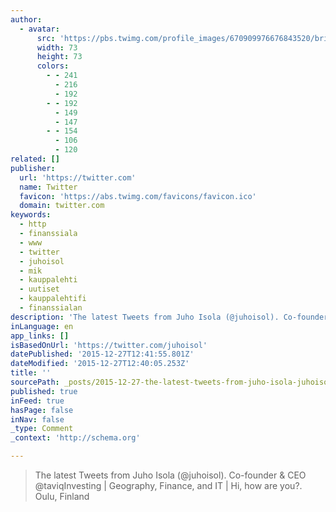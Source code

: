 ```yaml
---
author:
  - avatar:
      src: 'https://pbs.twimg.com/profile_images/670909976676843520/britUFEP_bigger.jpg'
      width: 73
      height: 73
      colors:
        - - 241
          - 216
          - 192
        - - 192
          - 149
          - 147
        - - 154
          - 106
          - 120
related: []
publisher:
  url: 'https://twitter.com'
  name: Twitter
  favicon: 'https://abs.twimg.com/favicons/favicon.ico'
  domain: twitter.com
keywords:
  - http
  - finanssiala
  - www
  - twitter
  - juhoisol
  - mik
  - kauppalehti
  - uutiset
  - kauppalehtifi
  - finanssialan
description: 'The latest Tweets from Juho Isola (@juhoisol). Co-founder & CEO @taviqInvesting | Geography, Finance, and IT | Hi, how are you?. Oulu, Finland'
inLanguage: en
app_links: []
isBasedOnUrl: 'https://twitter.com/juhoisol'
datePublished: '2015-12-27T12:41:55.801Z'
dateModified: '2015-12-27T12:40:05.253Z'
title: ''
sourcePath: _posts/2015-12-27-the-latest-tweets-from-juho-isola-juhoisol-co-founder-and.md
published: true
inFeed: true
hasPage: false
inNav: false
_type: Comment
_context: 'http://schema.org'

---
```

> The latest Tweets from Juho Isola &lpar;&commat;juhoisol&rpar;&period; Co-founder & CEO &commat;taviqInvesting &vert; Geography&comma; Finance&comma; and IT &vert; Hi&comma; how are you&quest;&period; Oulu&comma; Finland